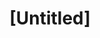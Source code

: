 ---
pid: FS291
title: "[Untitled]"
location_transcription: 
zipcode: 
outside_phl: 
neighborhood: 
age: 
age_range: 
instagram: 
image_file_name: FS_291.jpg
proposal_transcription: Dashoh
topic: Unknown
topic_summary: '0'
type: Other No Form
keywords_other: 
credit: 
image_labels: 
twitter: 
facebook: 
permalink: "/monuments/fs291/"
layout: item-page
---